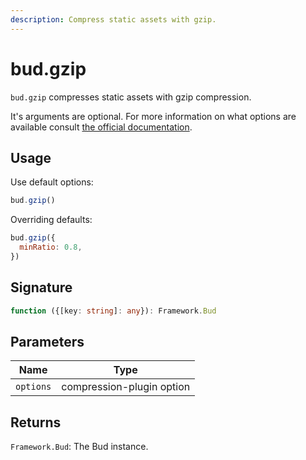 ```yaml
---
description: Compress static assets with gzip.
---
```


# bud.gzip

`bud.gzip` compresses static assets with gzip compression.

It's arguments are optional. For more information on what options are available consult [the official documentation](https://github.com/webpack-contrib/compression-webpack-plugin).

## Usage

Use default options:

```js
bud.gzip()
```

Overriding defaults:

```js
bud.gzip({
  minRatio: 0.8,
})
```

## Signature

```ts
function ({[key: string]: any}): Framework.Bud
```

## Parameters

| Name      | Type                      |
| --------- | ------------------------- |
| `options` | compression-plugin option |

## Returns

`Framework.Bud`: The Bud instance.
